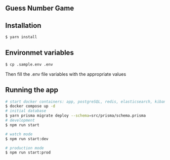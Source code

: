 
## Guess Number Game

## Installation

```bash
$ yarn install
```
## Environmet variables
```bash
$ cp .sample.env .env
```
Then fill the .env file variables with the appropriate values
## Running the app

```bash
# start docker containers: app, postgreSQL, redis, elasticsearch, kibana, filebeat
$ docker compose up -d
# initial database
$ yarn prisma migrate deploy --schema=src/prisma/schema.prisma
# development
$ npm run start

# watch mode
$ npm run start:dev

# production mode
$ npm run start:prod
```
